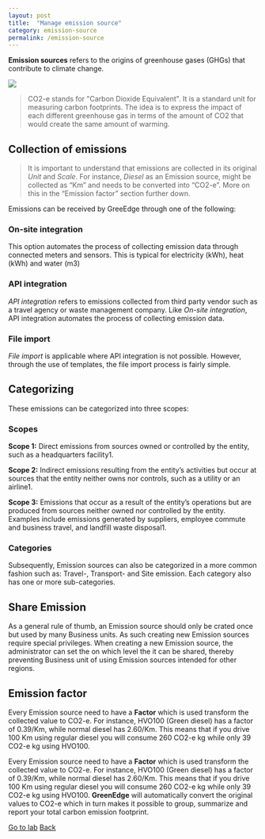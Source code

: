 ```yaml
---
layout: post
title:  "Manage emission source"
category: emission-source
permalink: /emission-source
---
```



**Emission sources** refers to the origins of greenhouse gases (GHGs) that contribute to climate change. 

<img src="assets/images/emission-source-1.png">

> CO2-e stands for "Carbon Dioxide Equivalent". It is a standard unit for measuring carbon footprints. The idea is to express the impact of each different greenhouse gas in terms of the amount of CO2 that would create the same amount of warming.

## Collection of emissions
> It is important to understand that emissions are collected in its original *Unit* and *Scale*. For instance, *Diesel* as an Emission source, might be collected as “Km” and needs to be converted into “CO2-e”. More on this in the “Emission factor” section further down.   

Emissions can be received by GreeEdge through one of the following:

### On-site integration
This option automates the process of collecting emission data through connected meters and sensors. This is typical for electricity (kWh), heat (kWh) and water (m3)

### API integration
*API integration* refers to emissions collected from third party vendor such as a travel agency or waste management company. Like *On-site integration*, API integration automates the process of collecting emission data. 

### File import
*File import* is applicable where API integration is not possible. However, through the use of templates, the file import process is fairly simple.


## Categorizing
These emissions can be categorized into three scopes:

### Scopes
**Scope 1:** Direct emissions from sources owned or controlled by the entity, such as a headquarters facility1.

**Scope 2:** Indirect emissions resulting from the entity’s activities but occur at sources that the entity neither owns nor controls, such as a utility or an airline1.

**Scope 3:** Emissions that occur as a result of the entity’s operations but are produced from sources neither owned nor controlled by the entity. Examples include emissions generated by suppliers, employee commute and business travel, and landfill waste disposal1.

### Categories
Subsequently, Emission sources can also be categorized in a more common fashion such as: Travel-, Transport- and Site emission. Each category also has one or more sub-categories.

## Share Emission
As a general rule of thumb, an Emission source should only be crated once but used by many Business units. As such creating new Emission sources require special privileges. When creating a new Emission source, the administrator can set the on which level the it can be shared, thereby preventing Business unit of using Emission sources intended for other regions.

## Emission factor
Every Emission source need to have a **Factor** which is used transform the collected value to CO2-e. For instance, HVO100 (Green diesel) has a factor of 0.39/Km, while normal diesel has 2.60/Km. This means that if you drive 100 Km using regular diesel you will consume 260 CO2-e kg while only 39 CO2-e kg using HVO100. 

Every Emission source need to have a **Factor** which is used transform the collected value to CO2-e. For instance, HVO100 (Green diesel) has a factor of 0.39/Km, while normal diesel has 2.60/Km. This means that if you drive 100 Km using regular diesel you will consume 260 CO2-e kg while only 39 CO2-e kg using HVO100. 
**GreenEdge** will automatically convert the original values to CO2-e which in turn makes it possible to group, summarize and report your total carbon emission footprint.



<a class="offset-4 btn btn-success btn-lg" href="{{site.baseurl}}/emission-source-lab" role="button">Go to lab</a>
<a class="btn btn-info btn-lg" href="{{site.baseurl}}" role="button">Back</a>